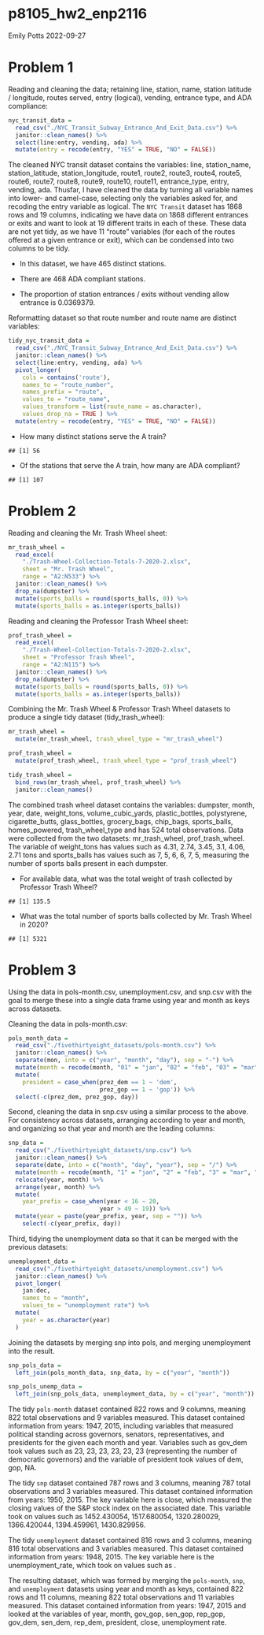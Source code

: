 p8105_hw2_enp2116
================
Emily Potts
2022-09-27

# Problem 1

Reading and cleaning the data; retaining line, station, name, station
latitude / longitude, routes served, entry (logical), vending, entrance
type, and ADA compliance:

``` r
nyc_transit_data =
  read_csv("./NYC_Transit_Subway_Entrance_And_Exit_Data.csv") %>%
  janitor::clean_names() %>%
  select(line:entry, vending, ada) %>%
  mutate(entry = recode(entry, "YES" = TRUE, "NO" = FALSE))
```

The cleaned NYC transit dataset contains the variables: line,
station_name, station_latitude, station_longitude, route1, route2,
route3, route4, route5, route6, route7, route8, route9, route10,
route11, entrance_type, entry, vending, ada. Thusfar, I have cleaned the
data by turning all variable names into lower- and camel-case, selecting
only the variables asked for, and recoding the entry variable as
logical. The `NYC Transit` dataset has 1868 rows and 19 columns,
indicating we have data on 1868 different entrances or exits and want to
look at 19 different traits in each of these. These data are not yet
tidy, as we have 11 “route” variables (for each of the routes offered at
a given entrance or exit), which can be condensed into two columns to be
tidy.

-   In this dataset, we have 465 distinct stations.

-   There are 468 ADA compliant stations.

-   The proportion of station entrances / exits without vending allow
    entrance is 0.0369379.

Reformatting dataset so that route number and route name are distinct
variables:

``` r
tidy_nyc_transit_data =
  read_csv("./NYC_Transit_Subway_Entrance_And_Exit_Data.csv") %>%
  janitor::clean_names() %>%
  select(line:entry, vending, ada) %>%
  pivot_longer(
    cols = contains('route'),
    names_to = "route_number",
    names_prefix = "route",
    values_to = "route_name",
    values_transform = list(route_name = as.character),
    values_drop_na = TRUE ) %>%
  mutate(entry = recode(entry, "YES" = TRUE, "NO" = FALSE))
```

-   How many distinct stations serve the A train?

<!-- -->

    ## [1] 56

-   Of the stations that serve the A train, how many are ADA compliant?

<!-- -->

    ## [1] 107

# Problem 2

Reading and cleaning the Mr. Trash Wheel sheet:

``` r
mr_trash_wheel =
  read_excel(
    "./Trash-Wheel-Collection-Totals-7-2020-2.xlsx",
    sheet = "Mr. Trash Wheel",
    range = "A2:N533") %>%
  janitor::clean_names() %>% 
  drop_na(dumpster) %>% 
  mutate(sports_balls = round(sports_balls, 0)) %>% 
  mutate(sports_balls = as.integer(sports_balls))
```

Reading and cleaning the Professor Trash Wheel sheet:

``` r
prof_trash_wheel =
  read_excel(
    "./Trash-Wheel-Collection-Totals-7-2020-2.xlsx",
    sheet = "Professor Trash Wheel",
    range = "A2:N115") %>%
  janitor::clean_names() %>% 
  drop_na(dumpster) %>% 
  mutate(sports_balls = round(sports_balls, 0)) %>% 
  mutate(sports_balls = as.integer(sports_balls))
```

Combining the Mr. Trash Wheel & Professor Trash Wheel datasets to
produce a single tidy dataset (tidy_trash_wheel):

``` r
mr_trash_wheel = 
  mutate(mr_trash_wheel, trash_wheel_type = "mr_trash_wheel")

prof_trash_wheel = 
  mutate(prof_trash_wheel, trash_wheel_type = "prof_trash_wheel")

tidy_trash_wheel = 
  bind_rows(mr_trash_wheel, prof_trash_wheel) %>%
  janitor::clean_names() 
```

The combined trash wheel dataset contains the variables: dumpster,
month, year, date, weight_tons, volume_cubic_yards, plastic_bottles,
polystyrene, cigarette_butts, glass_bottles, grocery_bags, chip_bags,
sports_balls, homes_powered, trash_wheel_type and has 524 total
observations. Data were collected from the two datasets: mr_trash_wheel,
prof_trash_wheel. The variable of weight_tons has values such as 4.31,
2.74, 3.45, 3.1, 4.06, 2.71 tons and sports_balls has values such as 7,
5, 6, 6, 7, 5, measuring the number of sports balls present in each
dumpster.

-   For available data, what was the total weight of trash collected by
    Professor Trash Wheel?

<!-- -->

    ## [1] 135.5

-   What was the total number of sports balls collected by Mr. Trash
    Wheel in 2020?

<!-- -->

    ## [1] 5321

# Problem 3

Using the data in pols-month.csv, unemployment.csv, and snp.csv with the
goal to merge these into a single data frame using year and month as
keys across datasets.

Cleaning the data in pols-month.csv:

``` r
pols_month_data =
  read_csv("./fivethirtyeight_datasets/pols-month.csv") %>%
  janitor::clean_names() %>%
  separate(mon, into = c("year", "month", "day"), sep = "-") %>% 
  mutate(month = recode(month, "01" = "jan", "02" = "feb", "03" = "mar", "04" = "apr", "05" = "may", "06" = "jun", "07" = "jul", "08" = "aug", "09" = "sep", "10" = "oct", "11" = "nov", "12" = "dec")) %>% 
  mutate(
    president = case_when(prez_dem == 1 ~ 'dem',
                          prez_gop == 1 ~ 'gop')) %>% 
  select(-c(prez_dem, prez_gop, day))
```

Second, cleaning the data in snp.csv using a similar process to the
above. For consistency across datasets, arranging according to year and
month, and organizing so that year and month are the leading columns:

``` r
snp_data =
  read_csv("./fivethirtyeight_datasets/snp.csv") %>%
  janitor::clean_names() %>%
  separate(date, into = c("month", "day", "year"), sep = "/") %>% 
  mutate(month = recode(month, "1" = "jan", "2" = "feb", "3" = "mar", "4" = "apr", "5" = "may", "6" = "jun", "7" = "jul", "8" = "aug", "9" = "sep", "10" = "oct", "11" = "nov", "12" = "dec")) %>% 
  relocate(year, month) %>% 
  arrange(year, month) %>% 
  mutate(
    year_prefix = case_when(year < 16 ~ 20,
                          year > 49 ~ 19)) %>% 
  mutate(year = paste(year_prefix, year, sep = "")) %>% 
    select(-c(year_prefix, day))
```

Third, tidying the unemployment data so that it can be merged with the
previous datasets:

``` r
unemployment_data =
  read_csv("./fivethirtyeight_datasets/unemployment.csv") %>%
  janitor::clean_names() %>% 
  pivot_longer(
    jan:dec,
    names_to = "month", 
    values_to = "unemployment rate") %>% 
  mutate(
    year = as.character(year)
  )
```

Joining the datasets by merging snp into pols, and merging unemployment
into the result.

``` r
snp_pols_data = 
  left_join(pols_month_data, snp_data, by = c("year", "month"))

snp_pols_unemp_data = 
  left_join(snp_pols_data, unemployment_data, by = c("year", "month"))
```

The tidy `pols-month` dataset contained 822 rows and 9 columns, meaning
822 total observations and 9 variables measured. This dataset contained
information from years: 1947, 2015, including variables that measured
political standing across governors, senators, representatives, and
presidents for the given each month and year. Variables such as gov_dem
took values such as 23, 23, 23, 23, 23, 23 (representing the number of
democratic governors) and the variable of president took values of dem,
gop, NA.

The tidy `snp` dataset contained 787 rows and 3 columns, meaning 787
total observations and 3 variables measured. This dataset contained
information from years: 1950, 2015. The key variable here is close,
which measured the closing values of the S&P stock index on the
associated date. This variable took on values such as 1452.430054,
1517.680054, 1320.280029, 1366.420044, 1394.459961, 1430.829956.

The tidy `unemployment` dataset contained 816 rows and 3 columns,
meaning 816 total observations and 3 variables measured. This dataset
contained information from years: 1948, 2015. The key variable here is
the unemployment_rate, which took on values such as .

The resulting dataset, which was formed by merging the `pols-month`,
`snp`, and `unemployment` datasets using year and month as keys,
contained 822 rows and 11 columns, meaning 822 total observations and 11
variables measured. This dataset contained information from years: 1947,
2015 and looked at the variables of year, month, gov_gop, sen_gop,
rep_gop, gov_dem, sen_dem, rep_dem, president, close, unemployment rate.
